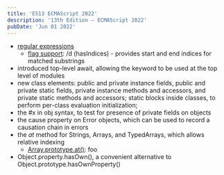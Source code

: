 ```yaml
---
title: 'ES13 ECMAScript 2022'
description: '13th Edition – ECMAScript 2022'
pubDate: 'Jun 01 2022'
---
```


- <a href="https://exploringjs.com/impatient-js/ch_regexps.html" target="_blank">regular expressions</a>
  - <a href="https://exploringjs.com/impatient-js/ch_regexps.html#reg-exp-flags" target="_blank">flag support</a>: /d (hasIndices) - provides start and end indices for matched substrings
- introduced top-level await, allowing the keyword to be used at the top level of modules
- new class elements: public and private instance fields, public and private static fields, private instance methods and accessors, and private static methods and accessors; static blocks inside classes, to perform per-class evaluation initialization; 
- the #x in obj syntax, to test for presence of private fields on objects
- the cause property on Error objects, which can be used to record a causation chain in errors
- the <i>at</i> method for Strings, Arrays, and TypedArrays, which allows relative indexing
  - [Array.prototype.at()](../../Array/at/): foo
- Object.property.hasOwn(), a convenient alternative to Object.prototype.hasOwnProperty()
